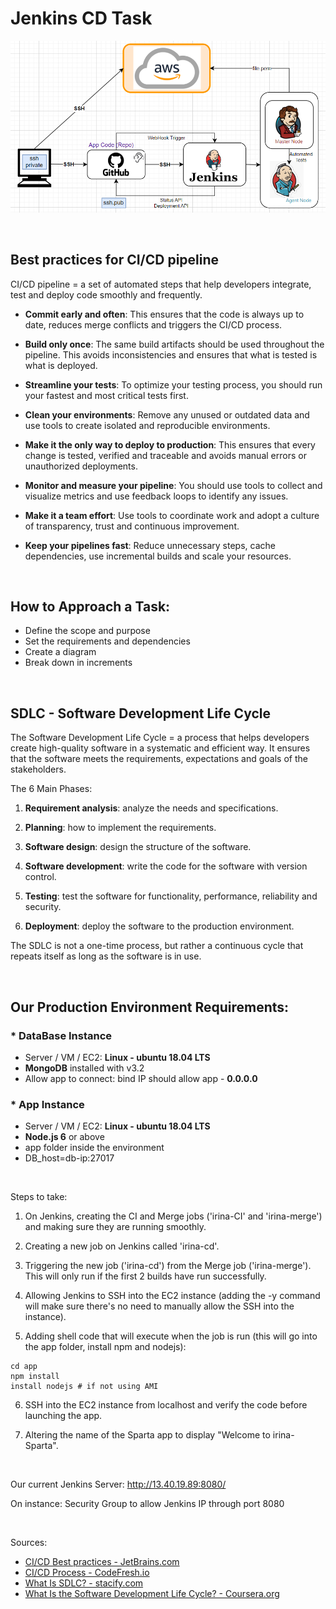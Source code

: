 # Jenkins CD Task

![AltText](Images/diagram.png)

<br>

## Best practices for CI/CD pipeline

CI/CD pipeline = a set of automated steps that help developers integrate, test and deploy code smoothly and frequently. 

* **Commit early and often**: This ensures that the code is always up to date, reduces merge conflicts and triggers the CI/CD process.

* **Build only once**: The same build artifacts should be used throughout the pipeline. This avoids inconsistencies and ensures that what is tested is what is deployed.

* **Streamline your tests**: To optimize your testing process, you should run your fastest and most critical tests first.

* **Clean your environments**: Remove any unused or outdated data and use tools to create isolated and reproducible environments.

* **Make it the only way to deploy to production**: This ensures that every change is tested, verified and traceable and avoids manual errors or unauthorized deployments.

* **Monitor and measure your pipeline**: You should use tools to collect and visualize metrics and use feedback loops to identify any issues.

* **Make it a team effort**: Use tools to coordinate work and adopt a culture of transparency, trust and continuous improvement.

* **Keep your pipelines fast**: Reduce unnecessary steps, cache dependencies, use incremental builds and scale your resources.

<br>

## How to Approach a Task:

* Define the scope and purpose
* Set the requirements and dependencies
* Create a diagram
* Break down in increments

<br>

## SDLC - Software Development Life Cycle

The Software Development Life Cycle = a process that helps developers create high-quality software in a systematic and efficient way. It ensures that the software meets the requirements, expectations and goals of the stakeholders.

The 6 Main Phases:

1. **Requirement analysis**: analyze the needs and specifications.

2. **Planning**: how to implement the requirements.

3. **Software design**: design the structure of the software.

4. **Software development**: write the code for the software with version control.

5. **Testing**: test the software for functionality, performance, reliability and security. 

6. **Deployment**: deploy the software to the production environment.

The SDLC is not a one-time process, but rather a continuous cycle that repeats itself as long as the software is in use.

<br>

## **Our Production Environment Requirements**:

### * DataBase Instance

* Server / VM / EC2: **Linux - ubuntu 18.04 LTS**
* **MongoDB** installed with v3.2
* Allow app to connect: bind IP should allow app - **0.0.0.0**


### * App Instance

* Server / VM / EC2: **Linux - ubuntu 18.04 LTS**
* **Node.js 6** or above
* app folder inside the environment
* DB_host=db-ip:27017

<br>


Steps to take:


1. On Jenkins, creating the CI and Merge jobs ('irina-CI' and 'irina-merge') and making sure they are running smoothly.

2. Creating a new job on Jenkins called 'irina-cd'.

3. Triggering the new job ('irina-cd') from the Merge job ('irina-merge'). This will only run if the first 2 builds have run successfully.

4. Allowing Jenkins to SSH into the EC2 instance (adding the -y command will make sure there's no need to manually allow the SSH into the instance).

5. Adding shell code that will execute when the job is run (this will go into the app folder, install npm and nodejs):

```shell
cd app
npm install
install nodejs # if not using AMI
```

6. SSH into the EC2 instance from localhost and verify the code before launching the app.


7. Altering the name of the Sparta app to display "Welcome to irina-Sparta".


<br>


Our current Jenkins Server:
http://13.40.19.89:8080/


On instance: Security Group to allow Jenkins IP through port 8080


<br>

Sources:

- [CI/CD Best practices - JetBrains.com](https://www.jetbrains.com/teamcity/ci-cd-guide/ci-cd-best-practices/)
- [CI/CD Process - CodeFresh.io](https://codefresh.io/learn/ci-cd-pipelines/ci-cd-process-flow-stages-and-critical-best-practices/)
- [What Is SDLC? - stacify.com](https://stackify.com/what-is-sdlc/)
- [What Is the Software Development Life Cycle? - Coursera.org](https://www.coursera.org/articles/software-development-life-cycle)